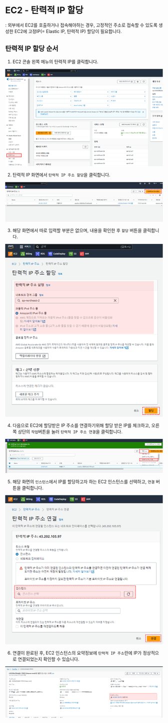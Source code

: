 # EC2 - 탄력적 IP 할당
: 외부에서 EC2를 호출하거나 접속해야하는 경우, 고정적인 주소로 접속할 수 있도록 생성한 EC2에 고정IP(= Elastic IP, 탄력적 IP) 할당이 필요합니다.

## 탄력적 IP 할당 순서
1. EC2 콘솔 왼쪽 메뉴의 탄력적 IP를 클릭합니다.

![](../img/aws/elastic_ip_01.png)


2. 탄력적 IP 화면에서 `탄력적 IP 주소 할당`을 클릭합니다.

![](../img/aws/elastic_ip_02.png)



3. 해당 화면에서 따로 입력할 부분은 없으며, 내용을 확인한 후 `할당` 버튼을 클릭합니다.

![](../img/aws/elastic_ip_03.png)



4. 다음으로 EC2에 할당받은 IP 주소를 연결하기위해 할당 받은 IP를 체크하고, 오른쪽 상단의 `작업`버튼을 눌러 `탄력적 IP 주소 연결`을 클릭합니다.

![](../img/aws/elastic_ip_05.png)



5. 해당 화면의 `인스턴스`에서 IP를 할당하고자 하는 EC2 인스턴스를 선택하고, `연결` 버튼을 클릭합니다.

![](../img/aws/elastic_ip_06.png)



6. 연결이 완료된 후, EC2 인스턴스의 요약정보에 `탄력적 IP 주소`란에 IP가 정상적으로 연결되었는지 확인할 수 있습니다.

![](../img/aws/elastic_ip_07.png)
